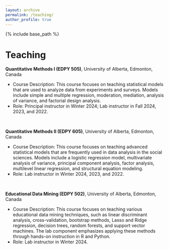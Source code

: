 ```yaml
---
layout: archive
permalink: /teaching/
author_profile: true
---
```


{% include base_path %}

Teaching
======
**Quantitative Methods I (EDPY 505)**, University of Alberta, Edmonton, Canada
* Course Description: This course focuses on teaching statistical models that are used to analyze data from experiments and surveys. Models include simple and multiple regression, moderation, mediation, analysis of variance, and factorial design analysis.
* Role: Principal instructor in Winter 2024; Lab instructor in Fall 2024, 2023, and 2022.

&nbsp;

**Quantitative Methods II (EDPY 605)**, University of Alberta, Edmonton, Canada
* Course Description: This course focuses on teaching advanced statistical models that are frequently used in data analysis in the social sciences. Models include a logistic regression model, multivariate analysis of variance, principal component analysis, factor analysis,
multilevel linear regression, and structural equation modeling.
* Role: Lab instructor in Winter 2024, 2023, and 2022.

&nbsp;

**Educational Data Mining (EDPY 502)**, University of Alberta, Edmonton, Canada
* Course Description: This course focuses on teaching various educational data mining techniques, such as linear discriminant analysis, cross-validation, bootstrap methods, Lasso and Ridge regression, decision trees, random forests, and support vector machines. The lab
component emphasizes applying these methods through hands-on instruction in R and Python.
* Role: Lab instructor in Winter 2024.

